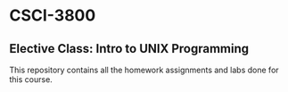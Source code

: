 # CSCI-3800

## Elective Class: Intro to UNIX Programming

This repository contains all the homework assignments and labs done for this course.
